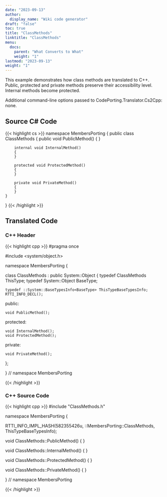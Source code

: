 ```yaml
---
date: "2023-09-13"
author:
  display_name: "Wiki code generator"
draft: "false"
toc: true
title: "ClassMethods"
linktitle: "ClassMethods"
menu:
  docs:
    parent: "What Converts to What"
    weight: "1"
lastmod: "2023-09-13"
weight: "1"
---
```


This example demonstrates how class methods are translated to C++. Public, protected and private methods preserve their accessibility level. Internal methods become protected.

Additional command-line options passed to CodePorting.Translator.Cs2Cpp: none.

## Source C# Code ##

{{< highlight cs >}}
namespace MembersPorting
{
    public class ClassMethods
    {
        public void PublicMethod()
        {
        }

        internal void InternalMethod()
        {
        }

        protected void ProtectedMethod()
        {
        }

        private void PrivateMethod()
        {
        }
    }
}
{{< /highlight >}}

## Translated Code ##

### C++ Header ###

{{< highlight cpp >}}
#pragma once

#include <system/object.h>

namespace MembersPorting {

class ClassMethods : public System::Object
{
    typedef ClassMethods ThisType;
    typedef System::Object BaseType;
    
    typedef ::System::BaseTypesInfo<BaseType> ThisTypeBaseTypesInfo;
    RTTI_INFO_DECL();
    
public:

    void PublicMethod();
    
protected:

    void InternalMethod();
    void ProtectedMethod();
    
private:

    void PrivateMethod();
    
};

} // namespace MembersPorting



{{< /highlight >}}

### C++ Source Code ###

{{< highlight cpp >}}
#include "ClassMethods.h"

namespace MembersPorting {

RTTI_INFO_IMPL_HASH(582355426u, ::MembersPorting::ClassMethods, ThisTypeBaseTypesInfo);

void ClassMethods::PublicMethod()
{
}

void ClassMethods::InternalMethod()
{
}

void ClassMethods::ProtectedMethod()
{
}

void ClassMethods::PrivateMethod()
{
}

} // namespace MembersPorting

{{< /highlight >}}

